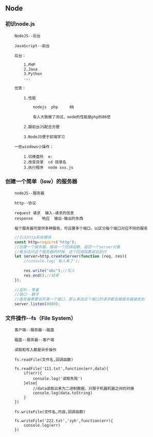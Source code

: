 ## Node

### 初识node.js

		NodeJS--后台
		
		JavaScript--前台
			
		后台：
		
			1.PHP
			2.Java
			3.Python
			...
			
		优势：
		
			1.性能
			
				nodejs	php		86
				
				有人大致做了测试，node的性能是php的86倍
			
			2.跟前台JS配合方便
			
			3.NodeJS便于前端学习
			
		一些windows小操作：
		
			1.切换盘符	e:
			2.改变目录	cd 目录名
			3.执行程序	node xxx.js

### 创建一个简单（low）的服务器

		nodeJS--服务器
		
		http--协议
		
		request	请求	输入-请求的信息
		response	响应	输出-输出的东西
		
		每个服务器可提供多种服务，可设置多个端口，以区分每个端口对应不同的服务

```javascript
	//引入http系统模块
	const http=require('http');
	//创建一个服务器，接收一个回调函数，返回一个server对象
	//每当访问这个服务器的时候，这个回调函数就会执行
	let server=http.createServer(function (req, res){
	  	//console.log('有人来了');
	
	  	res.write("abc");//写入
	  	res.end();//结束
	});
	
	//监听--等着
	//端口--数字
	//服务器需要监听某一个端口，那么来自这个端口的请求都会被服务器接收到
	server.listen(8080);
```

### 文件操作--fs（File System）

		客户端--服务器--磁盘
		
		磁盘--服务器--客户端
		
		读取和写入都是异步操作
		
		fs.readFile(文件名,回调函数)
		
		fs.readFile('111.txt',function(err,data){
			if(err){
				console.log('读取失败')
			}else{
				//data读取出来为二进制数据，只限于机器机器之间的对接
				console.log(data.toString)
			}
		})
		
		fs.writeFile(文件名,内容,回调函数)
		
		fs.writeFile('222.txt','zyh',function(err){
			console.log(err)
		})

